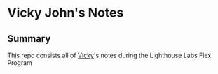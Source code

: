 # Vicky John's Notes
## Summary

This repo consists all of [Vicky](https://github.com/VickyDJohn)'s notes during the Lighthouse Labs Flex Program